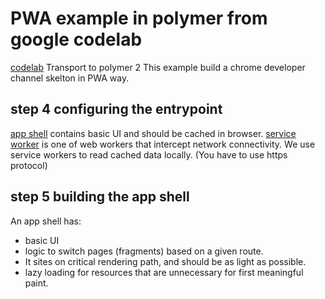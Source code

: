 # PWA example in polymer from google codelab

[codelab](https://codelabs.developers.google.com/codelabs/pwa-from-scratch)
Transport to polymer 2
This example build a chrome developer channel skelton in PWA way.

## step 4 configuring the entrypoint

[app shell](https://developers.google.com/web/fundamentals/architecture/app-shell) contains basic UI and should be cached in browser.
[service worker](https://developers.google.com/web/fundamentals/primers/service-workers) is one of web workers that intercept network connectivity. We use service workers to read cached data locally. (You have to use https protocol)

## step 5 building the app shell

An app shell has:

- basic UI
- logic to switch pages (fragments) based on a given route.
- It sites on critical rendering path, and should be as light as possible.
- lazy loading for resources that are unnecessary for first meaningful paint.
